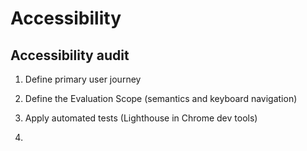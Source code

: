 # Accessibility

## Accessibility audit

1. Define primary user journey
2. Define the Evaluation Scope \(semantics and keyboard navigation\)

3. Apply automated tests \(Lighthouse in Chrome dev tools\)
4. 


